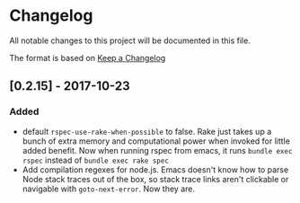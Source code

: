 # Changelog
All notable changes to this project will be documented in this file.

The format is based on [Keep a Changelog](http://keepachangelog.com/en/1.0.0/)

## [0.2.15] - 2017-10-23

### Added
- default `rspec-use-rake-when-possible` to false. Rake just takes up
  a bunch of extra memory and computational power when invoked for
  little added benefit. Now when running rspec from emacs, it runs
  `bundle exec rspec` instead of `bundle exec rake spec`
- Add compilation regexes for node.js. Emacs doesn't know how to parse
  Node stack traces out of the box, so stack trace links aren't
  clickable or navigable with `goto-next-error`. Now they are.
